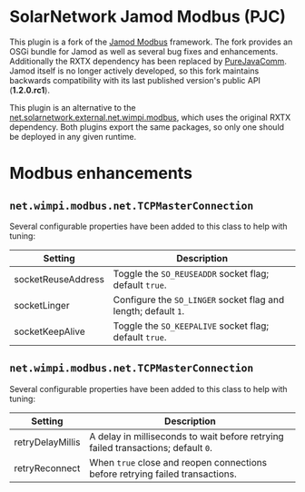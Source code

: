 # SolarNetwork Jamod Modbus (PJC)

This plugin is a fork of the [Jamod Modbus][jamod] framework. The fork provides an OSGi bundle for
Jamod as well as several bug fixes and enhancements. Additionally the RXTX dependency has been
replaced by [PureJavaComm][pjc]. Jamod itself is no longer actively developed, so this fork
maintains backwards compatibility with its last published version's public API (**1.2.0.rc1**).

This plugin is an alternative to the 
[net.solarnetwork.external.net.wimpi.modbus](../net.solarnetwork.net.wimpi.modbus), which uses the
original RXTX dependency. Both plugins export the same packages, so only one should be deployed in
any given runtime.

# Modbus enhancements

## `net.wimpi.modbus.net.TCPMasterConnection`

Several configurable properties have been added to this class to help with tuning:

| Setting            | Description                                                                       |
|--------------------|-----------------------------------------------------------------------------------|
| socketReuseAddress | Toggle the `SO_REUSEADDR` socket flag; default `true`.                            |
| socketLinger       | Configure the `SO_LINGER` socket flag and length; default `1`.                    |
| socketKeepAlive    | Toggle the `SO_KEEPALIVE` socket flag; default `true`.                            |

## `net.wimpi.modbus.net.TCPMasterConnection`

Several configurable properties have been added to this class to help with tuning:

| Setting            | Description                                                                       |
|--------------------|-----------------------------------------------------------------------------------|
| retryDelayMillis   | A delay in milliseconds to wait before retrying failed transactions; default `0`. |
| retryReconnect     | When `true` close and reopen connections before retrying failed transactions.     |


 [jamod]: http://jamod.sourceforge.net/
 [pjc]: https://github.com/nyholku/purejavacomm
